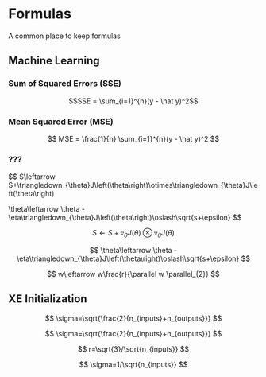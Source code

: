
# Formulas
A common place to keep formulas 

## Machine Learning 

### Sum of Squared Errors (SSE)
$$SSE = \sum_{i=1}^{n}(y - \hat y)^2$$


### Mean Squared Error (MSE)
$$  MSE = \frac{1}{n} \sum_{i=1}^{n}(y - \hat y)^2  $$ 

### ???
$$
S\leftarrow S+\triangledown_{\theta}J\left(\theta\right)\otimes\triangledown_{\theta}J\left(\theta\right)

\theta\leftarrow \theta - \eta\triangledown_{\theta}J\left(\theta\right)\oslash\sqrt{s+\epsilon} $$

$$ S\leftarrow S+\triangledown_{\theta}J\left(\theta\right)\otimes\triangledown_{\theta}J\left(\theta\right) $$

$$ \theta\leftarrow \theta - \eta\triangledown_{\theta}J\left(\theta\right)\oslash\sqrt{s+\epsilon} $$

$$ w\leftarrow w\frac{r}{\parallel w \parallel_{2}}  $$

## XE Initialization

$$ \sigma=\sqrt{\frac{2}{n_{inputs}+n_{outputs}}} $$

$$ \sigma=\sqrt{\frac{2}{n_{inputs}+n_{outputs}}} $$

$$ r=\sqrt{3}/\sqrt{n_{inputs}} $$

$$ \sigma=1/\sqrt{n_{inputs}} $$
